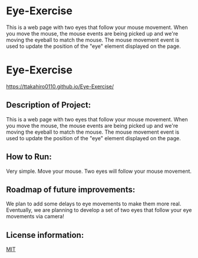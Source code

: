 # Eye-Exercise
This is a web page with two eyes that follow your mouse movement. When you move the mouse, the mouse events are being picked up and we're moving the eyeball to match the mouse. The mouse movement event is used to update the position of the "eye" element displayed on the page.

# Eye-Exercise
https://ttakahiro0110.github.io/Eye-Exercise/

## Description of Project:
This is a web page with two eyes that follow your mouse movement. When you move the mouse, the mouse events are being picked up and we're moving the eyeball to match the mouse. The mouse movement event is used to update the position of the "eye" element displayed on the page.

## How to Run:
Very simple. Move your mouse. Two eyes will follow your mouse movement.

## Roadmap of future improvements:
We plan to add some delays to eye movements to make them more real. Eventually, we are planning to develop a set of two eyes that follow your eye movements via camera!

## License information:
[MIT](https://choosealicense.com/licenses/mit/)
